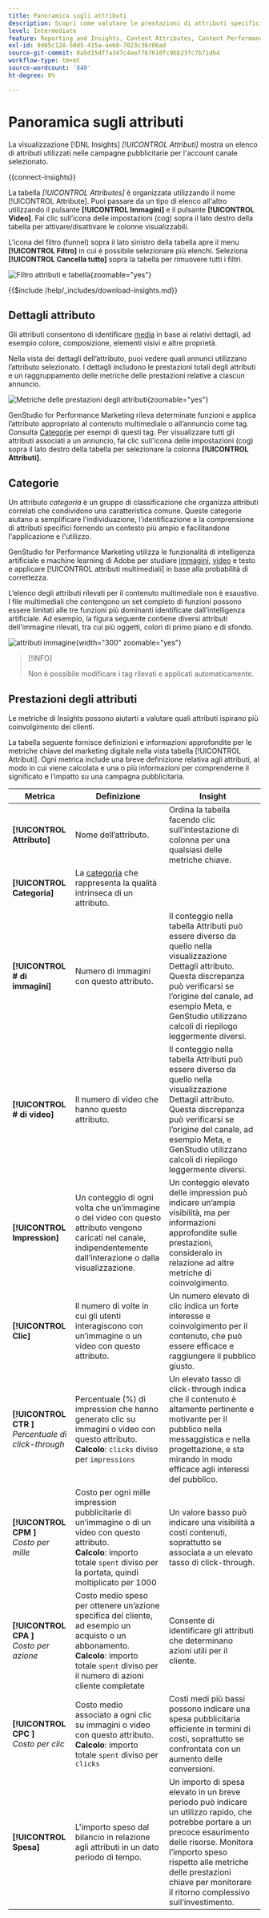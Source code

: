 ```yaml
---
title: Panoramica sugli attributi
description: Scopri come valutare le prestazioni di attributi specifici in Adobe GenStudio for Performance Marketing.
level: Intermediate
feature: Reporting and Insights, Content Attributes, Content Performance
exl-id: 9d05c128-50d5-415a-ae60-7023c36c06ad
source-git-commit: 8a5d15df7a347c4ee7767610fc9bb23fc7b71db4
workflow-type: tm+mt
source-wordcount: '840'
ht-degree: 0%

---
```


# Panoramica sugli attributi

La visualizzazione [!DNL Insights] _[!UICONTROL Attributi]_ mostra un elenco di attributi utilizzati nelle campagne pubblicitarie per l&#39;account canale selezionato.

{{connect-insights}}

La tabella _[!UICONTROL Attributes]_ è organizzata utilizzando il nome [!UICONTROL Attribute]. Puoi passare da un tipo di elenco all&#39;altro utilizzando il pulsante **[!UICONTROL Immagini]** e il pulsante **[!UICONTROL Video]**. Fai clic sull’icona delle impostazioni (cog) sopra il lato destro della tabella per attivare/disattivare le colonne visualizzabili.

L&#39;icona del filtro (funnel) sopra il lato sinistro della tabella apre il menu **[!UICONTROL Filtro]** in cui è possibile selezionare più elenchi. Seleziona **[!UICONTROL Cancella tutto]** sopra la tabella per rimuovere tutti i filtri.

![Filtro attributi e tabella](/help/assets/insights-attributes-filter.png){zoomable="yes"}

{{$include /help/_includes/download-insights.md}}

## Dettagli attributo

Gli attributi consentono di identificare [media](media.md#media-details) in base ai relativi dettagli, ad esempio colore, composizione, elementi visivi e altre proprietà.

Nella vista dei dettagli dell’attributo, puoi vedere quali annunci utilizzano l’attributo selezionato. I dettagli includono le prestazioni totali degli attributi e un raggruppamento delle metriche delle prestazioni relative a ciascun annuncio.

![Metriche delle prestazioni degli attributi](/help/assets/insights-attribute-details.png){zoomable="yes"}

GenStudio for Performance Marketing rileva determinate funzioni e applica l’attributo appropriato al contenuto multimediale o all’annuncio come tag. Consulta [Categorie](#categories) per esempi di questi tag. Per visualizzare tutti gli attributi associati a un annuncio, fai clic sull&#39;icona delle impostazioni (cog) sopra il lato destro della tabella per selezionare la colonna **[!UICONTROL Attributi]**.

## Categorie

Un attributo _categoria_ è un gruppo di classificazione che organizza attributi correlati che condividono una caratteristica comune. Queste categorie aiutano a semplificare l&#39;individuazione, l&#39;identificazione e la comprensione di attributi specifici fornendo un contesto più ampio e facilitandone l&#39;applicazione e l&#39;utilizzo.

GenStudio for Performance Marketing utilizza le funzionalità di intelligenza artificiale e machine learning di Adobe per studiare [immagini](image-features.md), [video](video-features.md) e testo e applicare [!UICONTROL attributi multimediali] in base alla probabilità di correttezza.

L’elenco degli attributi rilevati per il contenuto multimediale non è esaustivo. I file multimediali che contengono un set completo di funzioni possono essere limitati alle tre funzioni più dominanti identificate dall’intelligenza artificiale. Ad esempio, la figura seguente contiene diversi attributi dell&#39;immagine rilevati, tra cui più oggetti, colori di primo piano e di sfondo.

![attributi immagine](/help/assets/category/asset-attributes.png "L&#39;immagine di Toucan include più attributi rilevati"){width="300" zoomable="yes"}

>[!INFO]
>
>Non è possibile modificare i tag rilevati e applicati automaticamente.

## Prestazioni degli attributi

Le metriche di Insights possono aiutarti a valutare quali attributi ispirano più coinvolgimento dei clienti.

La tabella seguente fornisce definizioni e informazioni approfondite per le metriche chiave del marketing digitale nella vista tabella [!UICONTROL Attributi]. Ogni metrica include una breve definizione relativa agli attributi, al modo in cui viene calcolata e una o più informazioni per comprenderne il significato e l’impatto su una campagna pubblicitaria.

| Metrica | Definizione | Insight |
| ---------------------- | ----------------------------- | -------------------------------- |
| **[!UICONTROL Attributo]** | Nome dell’attributo. | Ordina la tabella facendo clic sull’intestazione di colonna per una qualsiasi delle metriche chiave. |
| **[!UICONTROL Categoria]** | La [categoria](#categories) che rappresenta la qualità intrinseca di un attributo. |  |
| **[!UICONTROL # di immagini]** | Numero di immagini con questo attributo. | Il conteggio nella tabella Attributi può essere diverso da quello nella visualizzazione Dettagli attributo. Questa discrepanza può verificarsi se l’origine del canale, ad esempio Meta, e GenStudio utilizzano calcoli di riepilogo leggermente diversi. |
| **[!UICONTROL # di video]** | Il numero di video che hanno questo attributo. | Il conteggio nella tabella Attributi può essere diverso da quello nella visualizzazione Dettagli attributo. Questa discrepanza può verificarsi se l’origine del canale, ad esempio Meta, e GenStudio utilizzano calcoli di riepilogo leggermente diversi. |
| **[!UICONTROL Impression]** | Un conteggio di ogni volta che un’immagine o dei video con questo attributo vengono caricati nel canale, indipendentemente dall’interazione o dalla visualizzazione. | Un conteggio elevato delle impression può indicare un’ampia visibilità, ma per informazioni approfondite sulle prestazioni, consideralo in relazione ad altre metriche di coinvolgimento. |
| **[!UICONTROL Clic]** | Il numero di volte in cui gli utenti interagiscono con un’immagine o un video con questo attributo. | Un numero elevato di clic indica un forte interesse e coinvolgimento per il contenuto, che può essere efficace e raggiungere il pubblico giusto. |
| **[!UICONTROL CTR ]**<br>_Percentuale di click-through_ | Percentuale (%) di impression che hanno generato clic su immagini o video con questo attributo.<br>**Calcolo**: `clicks` diviso per `impressions` | Un elevato tasso di click-through indica che il contenuto è altamente pertinente e motivante per il pubblico nella messaggistica e nella progettazione, e sta mirando in modo efficace agli interessi del pubblico. |
| **[!UICONTROL CPM ]**<br>_Costo per mille_ | Costo per ogni mille impression pubblicitarie di un’immagine o di un video con questo attributo.<br>**Calcolo**: importo totale `spent` diviso per la portata, quindi moltiplicato per 1000 | Un valore basso può indicare una visibilità a costi contenuti, soprattutto se associata a un elevato tasso di click-through. |
| **[!UICONTROL CPA ]**<br>_Costo per azione_ | Costo medio speso per ottenere un’azione specifica del cliente, ad esempio un acquisto o un abbonamento.<br>**Calcolo**: importo totale `spent` diviso per il numero di azioni cliente completate | Consente di identificare gli attributi che determinano azioni utili per il cliente. |
| **[!UICONTROL CPC ]**<br>_Costo per clic_ | Costo medio associato a ogni clic su immagini o video con questo attributo.<br>**Calcolo**: importo totale `spent` diviso per `clicks` | Costi medi più bassi possono indicare una spesa pubblicitaria efficiente in termini di costi, soprattutto se confrontata con un aumento delle conversioni. |
| **[!UICONTROL Spesa]** | L&#39;importo speso dal bilancio in relazione agli attributi in un dato periodo di tempo. | Un importo di spesa elevato in un breve periodo può indicare un utilizzo rapido, che potrebbe portare a un precoce esaurimento delle risorse. Monitora l’importo speso rispetto alle metriche delle prestazioni chiave per monitorare il ritorno complessivo sull’investimento. |
